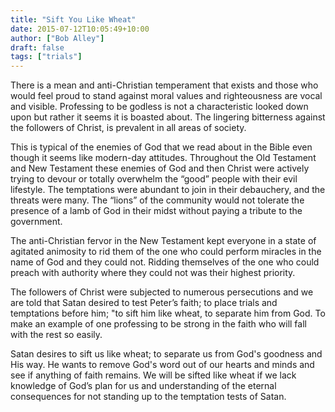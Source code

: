 ```yaml
---
title: "Sift You Like Wheat"
date: 2015-07-12T10:05:49+10:00
author: ["Bob Alley"]
draft: false
tags: ["trials"]
---
```


There is a mean and anti-Christian temperament that exists and those who would feel proud to stand against moral values and righteousness are vocal and visible. Professing to be godless is not a characteristic looked down upon but rather it seems it is boasted about. The lingering bitterness against the followers of Christ, is prevalent in all areas of society.

This is typical of the enemies of God that we read about in the Bible even though it seems like modern-day attitudes. Throughout the Old Testament and New Testament these enemies of God and then Christ were actively trying to devour or totally overwhelm the “good” people with their evil lifestyle. The temptations were abundant to join in their debauchery, and the threats were many. The “lions” of the community would not tolerate the presence of a lamb of God in their midst without paying a tribute to the government.

The anti-Christian fervor in the New Testament kept everyone in a state of agitated animosity to rid them of the one who could perform miracles in the name of God and they could not. Ridding themselves of the one who could preach with authority where they could not was their highest priority.

The followers of Christ were subjected to numerous persecutions and we are told that Satan desired to test Peter’s faith; to place trials and temptations before him; "to sift him like wheat, to separate him from God. To make an example of one professing to be strong in the faith who will fall with the rest so easily.

Satan desires to sift us like wheat; to separate us from God's goodness and His way. He wants to remove God's word out of our hearts and minds and see if anything of faith remains. We will be sifted like wheat if we lack knowledge of God’s plan for us and understanding of the eternal consequences for not standing up to the temptation tests of Satan.